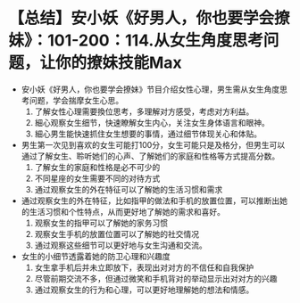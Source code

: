 # 【总结】安小妖《好男人，你也要学会撩妹》：101-200：114.从女生角度思考问题，让你的撩妹技能Max

-   安小妖《好男人，你也要学会撩妹》节目介绍女性心理，男生需从女生角度思考问题，学会揣摩女生心思。
    1.  了解女性心理需要換位思考，多理解对方感受，考虑对方利益。
    2.  細心观察女生细节，快速瞭解女生内心，关注女生身体语言和眼神。
    3.  細心男生能快速抓住女生想要的事情，通过细节体现关心和体贴。
-   男生第一次见到喜欢的女生可能打100分，女生可能只是及格分，但男生可以通过了解女生、聆听她们的心声、了解她们的家庭和性格等方式提高分数。
    1.  了解女生的家庭和性格是必不可少的
    2.  不同星座的女生需要不同的对待方式
    3.  通过观察女生的外在特征可以了解她的生活习惯和需求
-   通过观察女生的外在特征，比如指甲的做法和手机的放置位置，可以推断出她的生活习惯和个性特点，从而更好地了解她的需求和喜好。
    1.  观察女生的指甲可以了解她的家务习惯
    2.  观察女生手机的放置位置可以了解她的社交情况
    3.  通过观察这些细节可以更好地与女生沟通和交流。
-   女生的小细节透露着她的防卫心理和兴趣度
    1.  女生拿手机后并未立即放下，表现出对对方的不信任和自我保护
    2.  尽管前期交流不多，但通过微笑和手机背对的举动显示出对对方的兴趣
    3.  通过观察女生的行为和心理，可以更好地理解她的想法和情感。